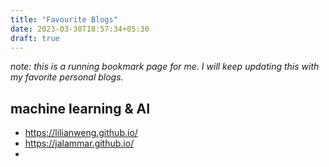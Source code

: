 ```yaml
---
title: "Favourite Blogs"
date: 2023-03-30T18:57:34+05:30
draft: true
---
```


*note: this is a running bookmark page for me. I will keep updating this with my favorite personal blogs.*


## machine learning & AI
- https://lilianweng.github.io/
- https://jalammar.github.io/
- 

